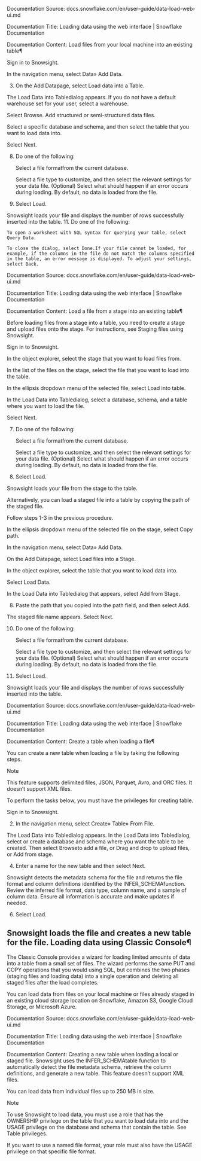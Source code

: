Documentation Source:
docs.snowflake.com/en/user-guide/data-load-web-ui.md

Documentation Title:
Loading data using the web interface | Snowflake Documentation

Documentation Content:
Load files from your local machine into an existing table¶

Sign in to Snowsight.

In the navigation menu, select Data» Add Data.

3. On the Add Datapage, select Load data into a Table.

The Load Data into Tabledialog appears.
If you do not have a default warehouse set for your user, select a warehouse.

Select Browse. Add structured or semi-structured data files.

Select a specific database and schema, and then select the table that you want to load data into.

Select Next.

8. Do one of the following:


	Select a file formatfrom the current database.
	
	Select a file type to customize, and then select the relevant settings for your data file.
(Optional) Select what should happen if an error occurs during loading. By default, no data is loaded from the file.

10. Select Load.

Snowsight loads your file and displays the number of rows successfully inserted into the table.
11. Do one of the following:


	To open a worksheet with SQL syntax for querying your table, select Query Data.
	
	To close the dialog, select Done.If your file cannot be loaded, for example, if the columns in the file do not match the columns specified in the table, an error message is displayed. To adjust your settings, select Back.



Documentation Source:
docs.snowflake.com/en/user-guide/data-load-web-ui.md

Documentation Title:
Loading data using the web interface | Snowflake Documentation

Documentation Content:
Load a file from a stage into an existing table¶

Before loading files from a stage into a table, you need to create a stage and upload files onto the stage. For instructions, see Staging files using Snowsight.

Sign in to Snowsight.

In the object explorer, select the stage that you want to load files from.

In the list of the files on the stage, select the file that you want to load into the table.

In the ellipsis dropdown menu of the selected file, select Load into table.

In the Load Data into Tabledialog, select a database, schema, and a table where you want to load the file.

Select Next.

7. Do one of the following:


	Select a file formatfrom the current database.
	
	Select a file type to customize, and then select the relevant settings for your data file.
(Optional) Select what should happen if an error occurs during loading. By default, no data is loaded from the file.

9. Select Load.

Snowsight loads your file from the stage to the table.

Alternatively, you can load a staged file into a table by copying the path of the staged file.

Follow steps 1-3 in the previous procedure.

In the ellipsis dropdown menu of the selected file on the stage, select Copy path.

In the navigation menu, select Data» Add Data.

On the Add Datapage, select Load files into a Stage.

In the object explorer, select the table that you want to load data into.

Select Load Data.

In the Load Data into Tabledialog that appears, select Add from Stage.

8. Paste the path that you copied into the path field, and then select Add.

The staged file name appears.
Select Next.

10. Do one of the following:


	Select a file formatfrom the current database.
	
	Select a file type to customize, and then select the relevant settings for your data file.
(Optional) Select what should happen if an error occurs during loading. By default, no data is loaded from the file.

12. Select Load.

Snowsight loads your file and displays the number of rows successfully inserted into the table.



Documentation Source:
docs.snowflake.com/en/user-guide/data-load-web-ui.md

Documentation Title:
Loading data using the web interface | Snowflake Documentation

Documentation Content:
Create a table when loading a file¶

You can create a new table when loading a file by taking the following steps.

Note

This feature supports delimited files, JSON, Parquet, Avro, and ORC files. It doesn’t support XML files.

To perform the tasks below, you must have the privileges for creating table.

Sign in to Snowsight.

2. In the navigation menu, select Create» Table» From File.

The Load Data into Tabledialog appears.
In the Load Data into Tabledialog, select or create a database and schema where you want the table to be created. Then select Browseto add a file, or Drag and drop to upload files, or Add from stage.

4. Enter a name for the new table and then select Next.

Snowsight detects the metadata schema for the file and returns the file format and column definitions identified by the INFER\_SCHEMAfunction.
Review the inferred file format, data type, column name, and a sample of column data. Ensure all information is accurate and make updates if needed.

6. Select Load.

Snowsight loads the file and creates a new table for the file.
Loading data using Classic Console¶
-----------------------------------

The Classic Console provides a wizard for loading limited amounts of data into a table from a small set of files.
The wizard performs the same PUT and COPY operations that you would using SQL, but combines the two phases (staging files and loading data)
into a single operation and deleting all staged files after the load completes.

You can load data from files on your local machine or files already staged in an existing cloud storage location on Snowflake, Amazon S3,
Google Cloud Storage, or Microsoft Azure.



Documentation Source:
docs.snowflake.com/en/user-guide/data-load-web-ui.md

Documentation Title:
Loading data using the web interface | Snowflake Documentation

Documentation Content:
Creating a new table when loading a local or staged file. Snowsight uses the INFER\_SCHEMAtable function to automatically detect the file metadata schema, retrieve the column definitions, and generate a new table. This feature doesn’t support XML files.


You can load data from individual files up to 250 MB in size.

Note

To use Snowsight to load data, you must use a role that has the OWNERSHIP privilege on the table that you want to load data into and the USAGE privilege on the database and schema that contain the table. See Table privileges.

If you want to use a named file format, your role must also have the USAGE privilege on that specific file format.



